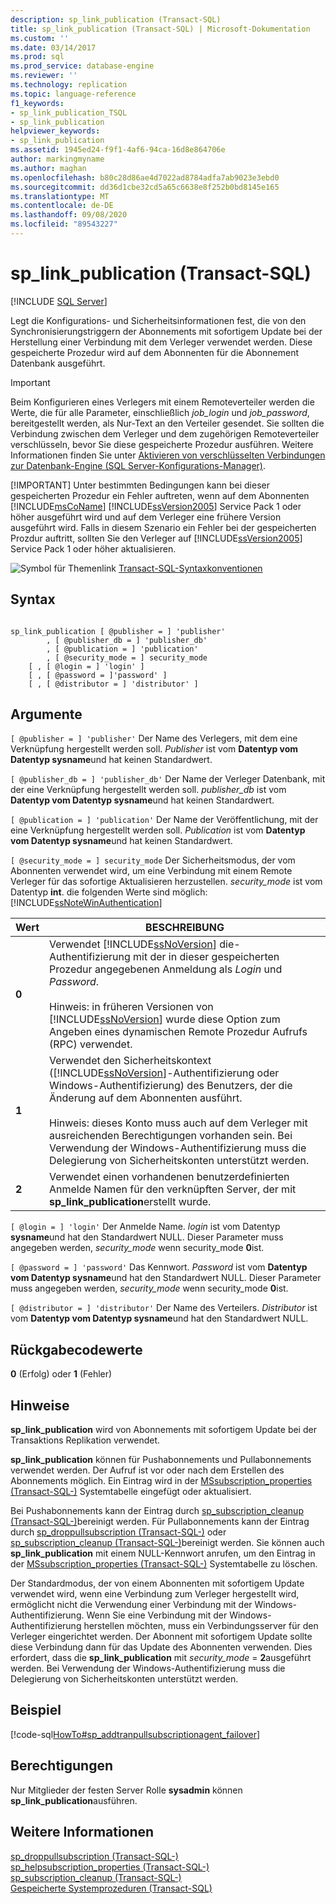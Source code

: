 ```yaml
---
description: sp_link_publication (Transact-SQL)
title: sp_link_publication (Transact-SQL) | Microsoft-Dokumentation
ms.custom: ''
ms.date: 03/14/2017
ms.prod: sql
ms.prod_service: database-engine
ms.reviewer: ''
ms.technology: replication
ms.topic: language-reference
f1_keywords:
- sp_link_publication_TSQL
- sp_link_publication
helpviewer_keywords:
- sp_link_publication
ms.assetid: 1945ed24-f9f1-4af6-94ca-16d8e864706e
author: markingmyname
ms.author: maghan
ms.openlocfilehash: b80c28d86ae4d7022ad8784adfa7ab9023e3ebd0
ms.sourcegitcommit: dd36d1cbe32cd5a65c6638e8f252b0bd8145e165
ms.translationtype: MT
ms.contentlocale: de-DE
ms.lasthandoff: 09/08/2020
ms.locfileid: "89543227"
---
```

# <a name="sp_link_publication-transact-sql"></a>sp_link_publication (Transact-SQL)
[!INCLUDE [SQL Server](../../includes/applies-to-version/sqlserver.md)]

  Legt die Konfigurations- und Sicherheitsinformationen fest, die von den Synchronisierungstriggern der Abonnements mit sofortigem Update bei der Herstellung einer Verbindung mit dem Verleger verwendet werden. Diese gespeicherte Prozedur wird auf dem Abonnenten für die Abonnement Datenbank ausgeführt.  
  
> [!IMPORTANT]
>  Beim Konfigurieren eines Verlegers mit einem Remoteverteiler werden die Werte, die für alle Parameter, einschließlich *job_login* und *job_password*, bereitgestellt werden, als Nur-Text an den Verteiler gesendet. Sie sollten die Verbindung zwischen dem Verleger und dem zugehörigen Remoteverteiler verschlüsseln, bevor Sie diese gespeicherte Prozedur ausführen. Weitere Informationen finden Sie unter [Aktivieren von verschlüsselten Verbindungen zur Datenbank-Engine &#40;SQL Server-Konfigurations-Manager&#41;](../../database-engine/configure-windows/enable-encrypted-connections-to-the-database-engine.md).  
> 
> [!IMPORTANT]
>  Unter bestimmten Bedingungen kann bei dieser gespeicherten Prozedur ein Fehler auftreten, wenn auf dem Abonnenten [!INCLUDE[msCoName](../../includes/msconame-md.md)] [!INCLUDE[ssVersion2005](../../includes/ssversion2005-md.md)] Service Pack 1 oder höher ausgeführt wird und auf dem Verleger eine frühere Version ausgeführt wird. Falls in diesem Szenario ein Fehler bei der gespeicherten Prozdur auftritt, sollten Sie den Verleger auf [!INCLUDE[ssVersion2005](../../includes/ssversion2005-md.md)] Service Pack 1 oder höher aktualisieren.  
  
 ![Symbol für Themenlink](../../database-engine/configure-windows/media/topic-link.gif "Symbol für Themenlink") [Transact-SQL-Syntaxkonventionen](../../t-sql/language-elements/transact-sql-syntax-conventions-transact-sql.md)  
  
## <a name="syntax"></a>Syntax  
  
```  
  
sp_link_publication [ @publisher = ] 'publisher'   
        , [ @publisher_db = ] 'publisher_db'   
        , [ @publication = ] 'publication'   
        , [ @security_mode = ] security_mode  
    [ , [ @login = ] 'login' ]  
    [ , [ @password = ]'password' ]  
    [ , [ @distributor = ] 'distributor' ]  
```  
  
## <a name="arguments"></a>Argumente  
`[ @publisher = ] 'publisher'` Der Name des Verlegers, mit dem eine Verknüpfung hergestellt werden soll. *Publisher* ist vom **Datentyp vom Datentyp sysname**und hat keinen Standardwert.  
  
`[ @publisher_db = ] 'publisher_db'` Der Name der Verleger Datenbank, mit der eine Verknüpfung hergestellt werden soll. *publisher_db* ist vom **Datentyp vom Datentyp sysname**und hat keinen Standardwert.  
  
`[ @publication = ] 'publication'` Der Name der Veröffentlichung, mit der eine Verknüpfung hergestellt werden soll. *Publication* ist vom **Datentyp vom Datentyp sysname**und hat keinen Standardwert.  
  
`[ @security_mode = ] security_mode` Der Sicherheitsmodus, der vom Abonnenten verwendet wird, um eine Verbindung mit einem Remote Verleger für das sofortige Aktualisieren herzustellen. *security_mode* ist vom Datentyp **int**. die folgenden Werte sind möglich: [!INCLUDE[ssNoteWinAuthentication](../../includes/ssnotewinauthentication-md.md)]  
  
|Wert|BESCHREIBUNG|  
|-----------|-----------------|  
|**0**|Verwendet [!INCLUDE[ssNoVersion](../../includes/ssnoversion-md.md)] die-Authentifizierung mit der in dieser gespeicherten Prozedur angegebenen Anmeldung als *Login* und *Password*.<br /><br /> Hinweis: in früheren Versionen von [!INCLUDE[ssNoVersion](../../includes/ssnoversion-md.md)] wurde diese Option zum Angeben eines dynamischen Remote Prozedur Aufrufs (RPC) verwendet.|  
|**1**|Verwendet den Sicherheitskontext ([!INCLUDE[ssNoVersion](../../includes/ssnoversion-md.md)]-Authentifizierung oder Windows-Authentifizierung) des Benutzers, der die Änderung auf dem Abonnenten ausführt.<br /><br /> Hinweis: dieses Konto muss auch auf dem Verleger mit ausreichenden Berechtigungen vorhanden sein. Bei Verwendung der Windows-Authentifizierung muss die Delegierung von Sicherheitskonten unterstützt werden.|  
|**2**|Verwendet einen vorhandenen benutzerdefinierten Anmelde Namen für den verknüpften Server, der mit **sp_link_publication**erstellt wurde.|  
  
`[ @login = ] 'login'` Der Anmelde Name. *login* ist vom Datentyp **sysname**und hat den Standardwert NULL. Dieser Parameter muss angegeben werden, *security_mode* wenn security_mode **0**ist.  
  
`[ @password = ] 'password'` Das Kennwort. *Password* ist vom **Datentyp vom Datentyp sysname**und hat den Standardwert NULL. Dieser Parameter muss angegeben werden, *security_mode* wenn security_mode **0**ist.  
  
`[ @distributor = ] 'distributor'` Der Name des Verteilers. *Distributor* ist vom **Datentyp vom Datentyp sysname**und hat den Standardwert NULL.  
  
## <a name="return-code-values"></a>Rückgabecodewerte  
 **0** (Erfolg) oder **1** (Fehler)  
  
## <a name="remarks"></a>Hinweise  
 **sp_link_publication** wird von Abonnements mit sofortigem Update bei der Transaktions Replikation verwendet.  
  
 **sp_link_publication** können für Pushabonnements und Pullabonnements verwendet werden. Der Aufruf ist vor oder nach dem Erstellen des Abonnements möglich. Ein Eintrag wird in der [MSsubscription_properties &#40;Transact-SQL-&#41;](../../relational-databases/system-tables/mssubscription-properties-transact-sql.md) Systemtabelle eingefügt oder aktualisiert.  
  
 Bei Pushabonnements kann der Eintrag durch [sp_subscription_cleanup &#40;Transact-SQL-&#41;](../../relational-databases/system-stored-procedures/sp-subscription-cleanup-transact-sql.md)bereinigt werden. Für Pullabonnements kann der Eintrag durch [sp_droppullsubscription &#40;Transact-SQL-&#41;](../../relational-databases/system-stored-procedures/sp-droppullsubscription-transact-sql.md) oder [sp_subscription_cleanup &#40;Transact-SQL-&#41;](../../relational-databases/system-stored-procedures/sp-subscription-cleanup-transact-sql.md)bereinigt werden. Sie können auch **sp_link_publication** mit einem NULL-Kennwort anrufen, um den Eintrag in der [MSsubscription_properties &#40;Transact-SQL-&#41;](../../relational-databases/system-tables/mssubscription-properties-transact-sql.md) Systemtabelle zu löschen.  
  
 Der Standardmodus, der von einem Abonnenten mit sofortigem Update verwendet wird, wenn eine Verbindung zum Verleger hergestellt wird, ermöglicht nicht die Verwendung einer Verbindung mit der Windows-Authentifizierung. Wenn Sie eine Verbindung mit der Windows-Authentifizierung herstellen möchten, muss ein Verbindungsserver für den Verleger eingerichtet werden. Der Abonnent mit sofortigem Update sollte diese Verbindung dann für das Update des Abonnenten verwenden. Dies erfordert, dass die **sp_link_publication** mit *security_mode*  =  **2**ausgeführt werden. Bei Verwendung der Windows-Authentifizierung muss die Delegierung von Sicherheitskonten unterstützt werden.  
  
## <a name="example"></a>Beispiel  
 [!code-sql[HowTo#sp_addtranpullsubscriptionagent_failover](../../relational-databases/replication/codesnippet/tsql/sp-link-publication-tran_1.sql)]  
  
## <a name="permissions"></a>Berechtigungen  
 Nur Mitglieder der festen Server Rolle **sysadmin** können **sp_link_publication**ausführen.  
  
## <a name="see-also"></a>Weitere Informationen  
 [sp_droppullsubscription &#40;Transact-SQL-&#41;](../../relational-databases/system-stored-procedures/sp-droppullsubscription-transact-sql.md)   
 [sp_helpsubscription_properties &#40;Transact-SQL-&#41;](../../relational-databases/system-stored-procedures/sp-helpsubscription-properties-transact-sql.md)   
 [sp_subscription_cleanup &#40;Transact-SQL-&#41;](../../relational-databases/system-stored-procedures/sp-subscription-cleanup-transact-sql.md)   
 [Gespeicherte Systemprozeduren &#40;Transact-SQL&#41;](../../relational-databases/system-stored-procedures/system-stored-procedures-transact-sql.md)  
  
  
